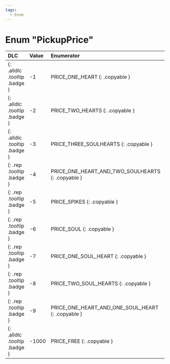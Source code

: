 ```yaml
---
tags:
  - Enum
---
```

# Enum "PickupPrice"
|DLC|Value|Enumerator|Comment|
|:--|:--|:--|:--|
|[ ](#){: .alldlc .tooltip .badge }|-1 |PRICE_ONE_HEART {: .copyable } |  |
|[ ](#){: .alldlc .tooltip .badge }|-2 |PRICE_TWO_HEARTS {: .copyable } |  |
|[ ](#){: .alldlc .tooltip .badge }|-3 |PRICE_THREE_SOULHEARTS {: .copyable } |  |
|[ ](#){: .rep .tooltip .badge }|-4 |PRICE_ONE_HEART_AND_TWO_SOULHEARTS {: .copyable } |  |
|[ ](#){: .rep .tooltip .badge }|-5 |PRICE_SPIKES {: .copyable } |  |
|[ ](#){: .rep .tooltip .badge }|-6 |PRICE_SOUL {: .copyable } |  |
|[ ](#){: .rep .tooltip .badge }|-7 |PRICE_ONE_SOUL_HEART {: .copyable } |  |
|[ ](#){: .rep .tooltip .badge }|-8 |PRICE_TWO_SOUL_HEARTS {: .copyable } |  |
|[ ](#){: .rep .tooltip .badge }|-9 |PRICE_ONE_HEART_AND_ONE_SOUL_HEART {: .copyable } |  |
|[ ](#){: .alldlc .tooltip .badge }|-1000 |PRICE_FREE {: .copyable } |  |
